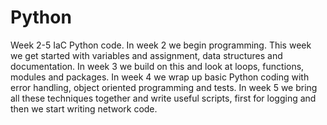 # Python
Week 2-5 IaC Python code.
In week 2 we begin programming. This week we get started with variables and assignment, data structures and documentation.
In week 3 we build on this and look at loops, functions, modules and packages.
In week 4 we wrap up basic Python coding with error handling, object oriented programming and tests.
In week 5  we bring all these techniques together and write useful scripts, first for logging and then we start writing network code.

